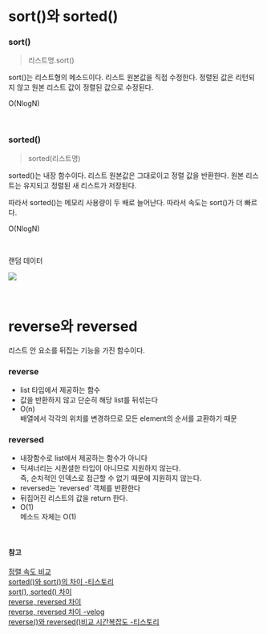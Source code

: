 # sort()와 sorted()

### sort()
>리스트명.sort()

sort()는 리스트형의 메소드이다. 리스트 원본값을 직접 수정한다. 정렬된 값은 리턴되지 않고 원본 리스트 값이 정렬된 값으로 수정된다.


O(NlogN)

<br>

### sorted()
>sorted(리스트명)

sorted()는 내장 함수이다. 리스트 원본값은 그대로이고 정렬 값을 반환한다. 원본 리스트는 유지되고 정렬된 새 리스트가 저장된다.

따라서 sorted()는 메모리 사용량이 두 배로 늘어난다. 따라서 속도는 sort()가 더 빠르다.

O(NlogN)

<br>

랜덤 데이터

![](https://velog.velcdn.com/images/jimeaning/post/4ee4ed23-8fdc-4237-984c-4babcbadf01e/image.png)


<br>

# reverse와 reversed
리스트 안 요소를 뒤집는 기능을 가진 함수이다.

### reverse
- list 타입에서 제공하는 함수
- 값을 반환하지 않고 단순히 해당 list를 뒤섞는다
- O(n)  
  배열에서 각각의 위치를 변경하므로 모든 element의 순서를 교환하기 때문
  
### reversed
- 내장함수로 list에서 제공하는 함수가 아니다
- 딕셔너리는 시퀀셜한 타입이 아니므로 지원하지 않는다.  
  즉, 순차적인 인덱스로 접근할 수 없기 때문에 지원하지 않는다.
- reversed는 'reversed' 객체를 반환한다
- 뒤집어진 리스트의 값을 return 한다.
- O(1)  
  메소드 자체는 O(1)


<br>

#### 참고
[정렬 속도 비교](https://www.acmicpc.net/blog/view/58)  
[sorted()와 sort()의 차이 -티스토리](https://hyoveloper.tistory.com/entry/sorted%EC%99%80-sort%EC%9D%98-%EC%B0%A8%EC%9D%B4)  
[sort(), sorted() 차이](https://blog.naver.com/PostView.naver?blogId=wideeyed&logNo=221745416992)  
[reverse, reversed 차이](https://itholic.github.io/python-reverse-reversed/)  
[reverse, reversed 차이 -velog](https://velog.io/@chae-heechan/Python-reverse-reversed-%EC%B0%A8%EC%9D%B4)  
[reverse()와 reversed()비교 시간복잡도 -티스토리](https://hyerios.tistory.com/24)